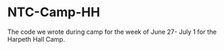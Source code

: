 # NTC-Camp-HH
The code we wrote during camp for the week of June 27- July 1 for the Harpeth Hall Camp.
